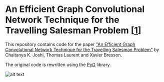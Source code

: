 # An Efficient Graph Convolutional Network Technique for the Travelling Salesman Problem [[1](https://github.com/chaitjo/graph-convnet-tsp)]

This repository contains code for the paper ["An Efficient Graph Convolutional Network Technique for the Travelling Salesman Problem"](https://arxiv.org/abs/1906.01227) by Chaitanya K. Joshi, Thomas Laurent and Xavier Bresson.

The original code is rewritten using the [PyG](https://pytorch-geometric.readthedocs.io/en/latest/index.html) library.

![alt text](https://gitlab.com/shaxov/tsp/-/blob/main/images/improvement_example.png)